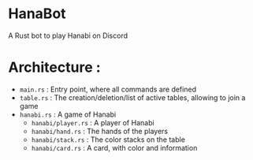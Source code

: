 # HanaBot
A Rust bot to play Hanabi on Discord

# Architecture :

- `main.rs` : Entry point, where all commands are defined
- `table.rs` : The creation/deletion/list of active tables, allowing to join a game
- `hanabi.rs` : A game of Hanabi
    - `hanabi/player.rs` : A player of Hanabi
    - `hanabi/hand.rs` : The hands of the players
    - `hanabi/stack.rs` : The color stacks on the table
    - `hanabi/card.rs` : A card, with color and information
